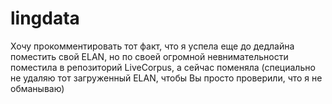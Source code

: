 # lingdata 
Хочу прокомментировать тот факт, что я успела еще до дедлайна поместить свой ELAN, но по своей огромной невнимательности поместила в репозиторий LiveCorpus, а сейчас поменяла (специально не удаляю тот загруженный ELAN, чтобы Вы просто проверили, что я не обманываю)
